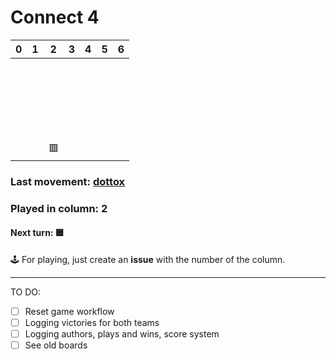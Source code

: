 # Connect 4

| 0 | 1 | 2 | 3 | 4 | 5 | 6 |
| - | - | - | - | - | - | - |
| ‍  | ‍  | ‍  | ‍  | ‍  | ‍  | ‍  |
| ‍  | ‍  | ‍  | ‍  | ‍  | ‍  | ‍  |
| ‍  | ‍  | ‍  | ‍  | ‍  | ‍  | ‍  |
| ‍  | ‍  | ‍  | ‍  | ‍  | ‍  | ‍  |
| ‍  | ‍  | ‍  | ‍  | ‍  | ‍  | ‍  |
| ‍  | ‍  | 🟥 | ‍  | ‍  | ‍  | ‍  |

### Last movement: [dottox](https://github.com/dottox)
### Played in column: 2
#### Next turn: 🟦 

🕹️ For playing, just create an **issue** with the number of the column.

---------------------------
TO DO:
- [ ] Reset game workflow
- [ ] Logging victories for both teams
- [ ] Logging authors, plays and wins, score system
- [ ] See old boards
